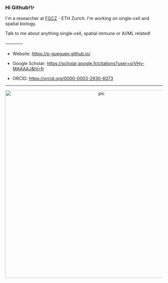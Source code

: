 ### **Hi Github!✨**

I'm a researcher at [FGCZ](https://fgcz.ch/) - ETH Zurich. I'm working on single-cell and spatial biology.

Talk to me about anything single-cell, spatial immune or AI/ML related!

〰️〰️〰️〰️
- Website: https://p-gueguen.github.io/

- Google Scholar: https://scholar.google.fr/citations?user=srVHy-MAAAAJ&hl=fr

- ORCID: https://orcid.org/0000-0003-2930-6073




---------------------------
<p align="center">
<img src=https://user-images.githubusercontent.com/34238952/194519621-2f0ab49f-7120-4fe1-b9e7-8768d206b717.jpg alt="pic" width="600"/>
</p>

